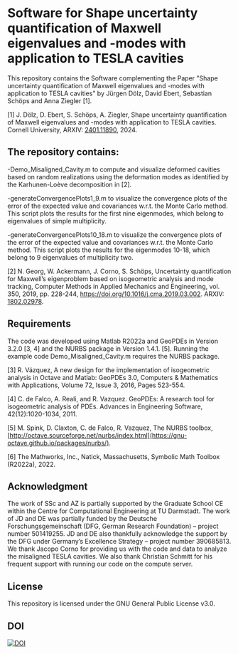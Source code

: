 # Software for Shape uncertainty quantification of Maxwell eigenvalues and -modes with application to TESLA cavities

This repository contains the Software complementing the Paper "Shape uncertainty quantification of Maxwell eigenvalues and -modes with application to TESLA cavities" by Jürgen Dölz, David Ebert, Sebastian Schöps and Anna Ziegler [1].

[1] J. Dölz, D. Ebert, S. Schöps, A. Ziegler, Shape uncertainty quantification of Maxwell eigenvalues and -modes with application to TESLA cavities. Cornell University, ARXIV: [2401.11890](https://arxiv.org/abs/2401.11890), 2024.

## The repository contains: 
-Demo_Misaligned_Cavity.m to compute and visualize deformed cavities based on random realizations using the deformation modes as identified by the Karhunen-Loève decomposition in [2].

-generateConvergencePlots1_9.m to visualize the convergence plots of the error of the expected value and covariances w.r.t. the Monte Carlo method. This script plots the results for the first nine eigenmodes, which belong to eigenvalues of simple multiplicity.

-generateConvergencePlots10_18.m to visualize the convergence plots of the error of the expected value and covariances w.r.t. the Monte Carlo method. This script plots the results for the eigenmodes 10-18, which belong to 9 eigenvalues of multiplicity two.

[2] N. Georg, W. Ackermann, J. Corno, S. Schöps, Uncertainty quantification for Maxwell’s eigenproblem based on isogeometric analysis and mode tracking, Computer Methods in Applied Mechanics and Engineering, vol. 350, 2019, pp. 228-244, https://doi.org/10.1016/j.cma.2019.03.002. ARXIV: [1802.02978](https://arxiv.org/abs/1802.02978).


## Requirements
The code was developed using Matlab R2022a and GeoPDEs in Version 3.2.0 [3, 4] and the NURBS package in Version 1.4.1. [5].
Running the example code Demo_Misaligned_Cavity.m requires the NURBS package.

[3] R. Vázquez, A new design for the implementation of isogeometric analysis in Octave and Matlab: GeoPDEs 3.0, Computers & Mathematics with Applications, Volume 72, Issue 3, 2016, Pages 523-554.

[4] C. de Falco, A. Reali, and R. Vazquez. GeoPDEs: A research tool for isogeometric analysis of PDEs. Advances in Engineering Software, 42(12):1020-1034, 2011.

[5] M. Spink, D. Claxton, C. de Falco, R. Vazquez, The NURBS toolbox, [http://octave.sourceforge.net/nurbs/index.html](https://gnu-octave.github.io/packages/nurbs/).

[6] The Mathworks, Inc., Natick, Massachusetts, Symbolic Math Toolbox (R2022a), 2022.


## Acknowledgment

The work of SSc and AZ is partially supported by the Graduate School CE within the Centre for Computational Engineering at TU Darmstadt. The work of JD and DE was partially funded by the Deutsche Forschungsgemeinschaft (DFG, German Research Foundation) – project number 501419255. JD and DE also thankfully acknowledge the support by the DFG under Germany’s Excellence Strategy – project number 390685813. We thank Jacopo Corno for providing us with the code and data to analyze the misaligned TESLA cavities. We also thank Christian Schmitt for his frequent support with running our code on the compute server.

## License
This repository is licensed under the GNU General Public License v3.0.

## DOI
[![DOI](https://zenodo.org/badge/DOI/10.5281/zenodo.11032300.svg)](https://doi.org/10.5281/zenodo.11032300)
